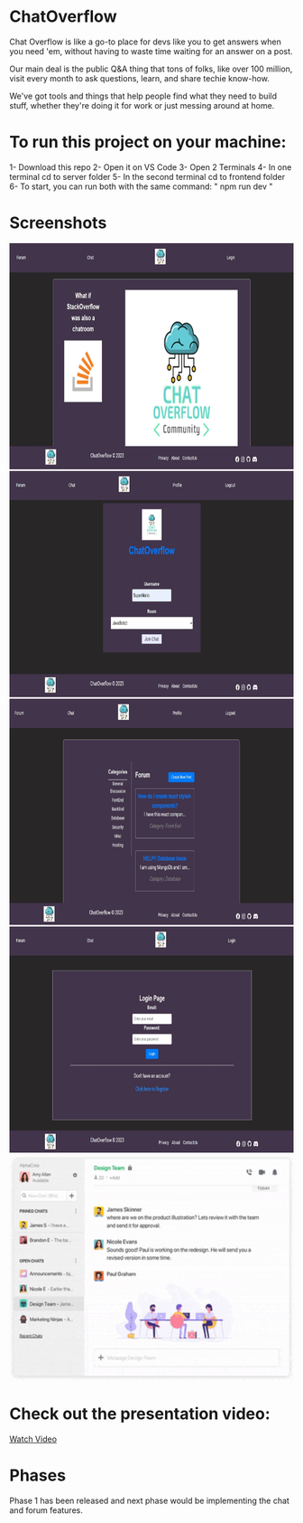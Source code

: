 # ChatOverflow

Chat Overflow is like a go-to place for devs like you to get answers when you need 'em, without having to waste time waiting for an answer on a post.

Our main deal is the public Q&A thing that tons of folks, like over 100 million, visit every month to ask questions, learn, and share techie know-how.

We've got tools and things that help people find what they need to build stuff, whether they're doing it for work or just messing around at home.

# To run this project on your machine:

1- Download this repo
2- Open it on VS Code
3- Open 2 Terminals
4- In one terminal cd to server folder
5- In the second terminal cd to frontend folder
6- To start, you can run both with the same command: " npm run dev "

# Screenshots

<img src="./FrontEnd/public/Home.jpg" alt="App Screenshot"  height="400" width="600">
<img src="./FrontEnd/public/chatrooms.jpg" alt="App Screenshot" height="400" width="600">
<img src="./FrontEnd/public/forums.jpg" alt="App Screenshot" height="400" width="600">
<img src="./FrontEnd/public/login.jpg" alt="App Screenshot" height="400" width="600">
<img src="./FrontEnd/public/chat.gif" alt="App Screenshot" height="400" width="600">

# Check out the presentation video: 

[Watch Video](https://youtu.be/Z-6kq6ONtjc?si=dcUNVpDZeYEPwt_b)


# Phases

Phase 1 has been released and next phase would be implementing the chat and forum features.


